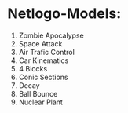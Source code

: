 # Netlogo-Models:
1. Zombie Apocalypse
2. Space Attack
3. Air Trafic Control
4. Car Kinematics
5. 4 Blocks
6. Conic Sections
7. Decay
8. Ball Bounce
9. Nuclear Plant
